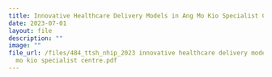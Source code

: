 ```yaml
---
title: Innovative Healthcare Delivery Models in Ang Mo Kio Specialist Centre
date: 2023-07-01
layout: file
description: ""
image: ""
file_url: /files/484_ttsh_nhip_2023 innovative healthcare delivery models in ang
  mo kio specialist centre.pdf
---
```

